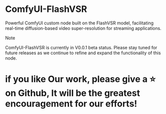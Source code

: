 # ComfyUI-FlashVSR
Powerful ComfyUI custom node built on the FlashVSR model, facilitating real-time diffusion-based video super-resolution for streaming applications.

> [!NOTE]  
> ComfyUI-FlashVSR is currently in V0.0.1 beta status. Please stay tuned for future releases as we continue to refine and expand the functionality of this node.

# if you like Our work, please give a ⭐ on Github, It will be the greatest encouragement for our efforts!


